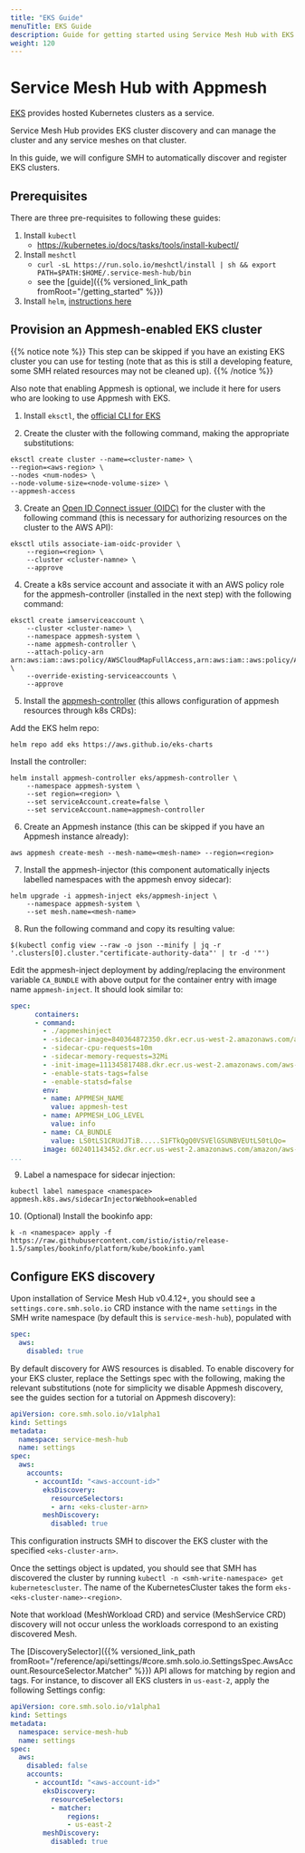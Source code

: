 ```yaml
---
title: "EKS Guide"
menuTitle: EKS Guide
description: Guide for getting started using Service Mesh Hub with EKS.
weight: 120
---
```


# Service Mesh Hub with Appmesh

[EKS](https://aws.amazon.com/eks/) provides hosted Kubernetes clusters as a service.

Service Mesh Hub provides EKS cluster discovery and can manage the cluster and any service meshes on that cluster.

In this guide, we will configure SMH to automatically discover and register EKS clusters.

## Prerequisites

There are three pre-requisites to following these guides:

1. Install `kubectl`
    - https://kubernetes.io/docs/tasks/tools/install-kubectl/
2. Install `meshctl`
    - `curl -sL https://run.solo.io/meshctl/install | sh && export PATH=$PATH:$HOME/.service-mesh-hub/bin`
    - see the [guide]({{% versioned_link_path fromRoot="/getting_started" %}})
3. Install `helm`, [instructions here](https://helm.sh/docs/intro/install/)

## Provision an Appmesh-enabled EKS cluster

{{% notice note %}}
This step can be skipped if you have an existing EKS cluster you can use for testing (note that as this is still a developing feature,
 some SMH related resources may not be cleaned up).
{{% /notice %}}

Also note that enabling Appmesh is optional, we include it here for users who are looking to use Appmesh with EKS.

1. Install `eksctl`, the [official CLI for EKS](https://eksctl.io/)

2. Create the cluster with the following command, making the appropriate substitutions:

```shell script
eksctl create cluster --name=<cluster-name> \
--region=<aws-region> \
--nodes <num-nodes> \
--node-volume-size=<node-volume-size> \
--appmesh-access
```

3. Create an [Open ID Connect issuer (OIDC)](https://docs.aws.amazon.com/eks/latest/userguide/enable-iam-roles-for-service-accounts.html) for the cluster with the following command
(this is necessary for authorizing resources on the cluster to the AWS API):

```shell script
eksctl utils associate-iam-oidc-provider \
    --region=<region> \
    --cluster <cluster-namne> \
    --approve
```

4. Create a k8s service account and associate it with an AWS policy role for the appmesh-controller (installed in the next step) with the following command:

```shell script
eksctl create iamserviceaccount \
    --cluster <cluster-name> \
    --namespace appmesh-system \
    --name appmesh-controller \
    --attach-policy-arn  arn:aws:iam::aws:policy/AWSCloudMapFullAccess,arn:aws:iam::aws:policy/AWSAppMeshFullAccess \
    --override-existing-serviceaccounts \
    --approve
```

5. Install the [appmesh-controller](https://github.com/aws/aws-app-mesh-controller-for-k8s) (this allows configuration of appmesh resources through k8s CRDs):


Add the EKS helm repo:
```shell script
helm repo add eks https://aws.github.io/eks-charts
```

Install the controller:
```shell script
helm install appmesh-controller eks/appmesh-controller \
    --namespace appmesh-system \
    --set region=<region> \
    --set serviceAccount.create=false \
    --set serviceAccount.name=appmesh-controller
```

6. Create an Appmesh instance (this can be skipped if you have an Appmesh instance already):

```
aws appmesh create-mesh --mesh-name=<mesh-name> --region=<region>
```

7. Install the appmesh-injector (this component automatically injects labelled namespaces with the appmesh envoy sidecar):

```shell script
helm upgrade -i appmesh-inject eks/appmesh-inject \
    --namespace appmesh-system \
    --set mesh.name=<mesh-name>
```

8. Run the following command and copy its resulting value:

```shell script
$(kubectl config view --raw -o json --minify | jq -r '.clusters[0].cluster."certificate-authority-data"' | tr -d '"')
```

Edit the appmesh-inject deployment by adding/replacing the environment variable `CA_BUNDLE` with above output
for the container entry with image name `appmesh-inject`. It should look similar to:

```yaml
spec:
      containers:
      - command:
        - ./appmeshinject
        - -sidecar-image=840364872350.dkr.ecr.us-west-2.amazonaws.com/aws-appmesh-envoy:v1.12.3.0-prod
        - -sidecar-cpu-requests=10m
        - -sidecar-memory-requests=32Mi
        - -init-image=111345817488.dkr.ecr.us-west-2.amazonaws.com/aws-appmesh-proxy-route-manager:v2
        - -enable-stats-tags=false
        - -enable-statsd=false
        env:
        - name: APPMESH_NAME
          value: appmesh-test
        - name: APPMESH_LOG_LEVEL
          value: info
        - name: CA_BUNDLE
          value: LS0tLS1CRUdJTiB.....S1FTkQgQ0VSVElGSUNBVEUtLS0tLQo=
        image: 602401143452.dkr.ecr.us-west-2.amazonaws.com/amazon/aws-app-mesh-inject:v0.5.0
...
```

9. Label a namespace for sidecar injection:

````shell script
kubectl label namespace <namespace> appmesh.k8s.aws/sidecarInjectorWebhook=enabled
````

10. (Optional) Install the bookinfo app:

```k -n <namespace> apply -f https://raw.githubusercontent.com/istio/istio/release-1.5/samples/bookinfo/platform/kube/bookinfo.yaml```

## Configure EKS discovery

Upon installation of Service Mesh Hub v0.4.12+, you should see a `settings.core.smh.solo.io` CRD instance with the name 
`settings` in the SMH write namespace (by default this is `service-mesh-hub`), populated with

```yaml
spec:
  aws:
    disabled: true
```

By default discovery for AWS resources is disabled. To enable discovery for your EKS cluster, replace the Settings spec with the following,
making the relevant substitutions (note for simplicity we disable Appmesh discovery, see the guides section for a tutorial on Appmesh discovery):

```yaml
apiVersion: core.smh.solo.io/v1alpha1
kind: Settings
metadata:
  namespace: service-mesh-hub
  name: settings
spec:
  aws:
    accounts:
      - accountId: "<aws-account-id>"
        eksDiscovery:
          resourceSelectors:
          - arn: <eks-cluster-arn>
        meshDiscovery:
          disabled: true
```

This configuration instructs SMH to discover the EKS cluster with the specified `<eks-cluster-arn>`.

Once the settings object is updated, you should see that SMH has discovered the cluster by running `kubectl -n <smh-write-namespace> get kubernetescluster`.
The name of the KubernetesCluster takes the form `eks-<eks-cluster-name>-<region>`.

Note that workload (MeshWorkload CRD) and service (MeshService CRD) discovery will not occur unless the workloads correspond
to an existing discovered Mesh.

The [DiscoverySelector]({{% versioned_link_path fromRoot="/reference/api/settings/#core.smh.solo.io.SettingsSpec.AwsAccount.ResourceSelector.Matcher" %}}) API
allows for matching by region and tags. For instance, to discover all EKS clusters in `us-east-2`, apply the following Settings config:

```yaml
apiVersion: core.smh.solo.io/v1alpha1
kind: Settings
metadata:
  namespace: service-mesh-hub
  name: settings
spec:
  aws:
    disabled: false
    accounts:
      - accountId: "<aws-account-id>"
        eksDiscovery:
          resourceSelectors:
          - matcher:
              regions:
              - us-east-2
        meshDiscovery:
          disabled: true
```
